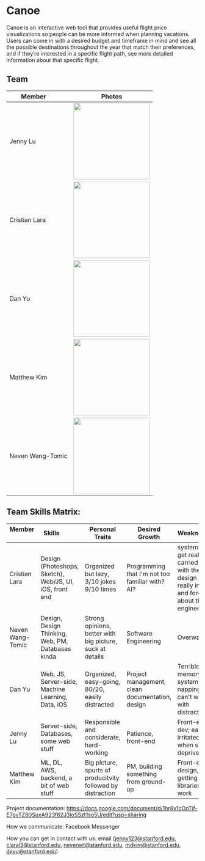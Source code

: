 # Canoe 

Canoe is an interactive web tool that provides useful flight price visualizations so people can be more informed when planning vacations. Users can come in with a desired budget and timeframe in mind and see all the possible destinations throughout the year that match their preferences, and if they’re interested in a specific flight path, see more detailed information about that specific flight. 

## Team

| Member        | Photos |
|---|---|
| Jenny Lu | <img src="https://scontent-lax3-2.xx.fbcdn.net/v/t31.0-8/19787345_10212304145214668_3365721938108219112_o.jpg?oh=05442e313722317d94ef9a61a1073b25&oe=5ADBC961" height="200"> |
| Cristian Lara | <img src="https://scontent-lax3-2.xx.fbcdn.net/v/t31.0-8/26240436_1790660624278453_2368794821920835065_o.jpg?oh=24edfc3cb52881d4a211987a91dcc78d&oe=5AEBEA50" height="200"> |
| Dan Yu | <img src="https://scontent-lax3-2.xx.fbcdn.net/v/t1.0-9/16387150_10206642579183537_6546298417827281839_n.jpg?oh=7b9dfa6273becd9f06da729b7a4ce545&oe=5AE3AD3A" height="200"> |
| Matthew Kim | <img src="https://scontent-lax3-2.xx.fbcdn.net/v/t1.0-9/26730861_1809305125746315_3229905711863425946_n.jpg?oh=f17c6cb580ce6e025fd9d31430167d26&oe=5ADD3A8B" height="200"> |
| Neven Wang-Tomic | <img src="https://scontent-lax3-2.xx.fbcdn.net/v/t31.0-8/21167213_1757944280900680_6572546568682937630_o.jpg?oh=f3e776a8d664ebb3debd431d12a07277&oe=5AF34A91" width="200"> |


## Team Skills Matrix:

| Member        | Skills           | Personal Traits  | Desired Growth | Weaknesses |
| ------------- |-------------|-----|-|-|
| Cristian Lara      | Design (Photoshops, Sketch), Web/JS, UI, iOS, front end | Organized but lazy, 3/10 jokes 9/10 times |Programming that I'm not too familiar with? AI?|systems, C, I get really carried away with the design if I'm really into it and forget about the engineering|
| Neven Wang-Tomic  | Design, Design Thinking, Web, PM, Databases kinda | Strong opinions, better with big picture, suck at details | Software Engineering | Overwatch |
| Dan Yu | Web, JS, Server-side, Machine Learning, Data, iOS | Organized, easy-going, 80/20, easily distracted | Project management, clean documentation, design  | Terrible memory, systems, napping, can't work with distractions |
| Jenny Lu | Server-side, Databases, some web stuff  | Responsible and considerate, hard-working | Patience, front-end | Front-end dev; easily irritated when sleep-deprived |
| Matthew Kim | ML, DL, AWS, backend, a bit of web stuff | Big picture, spurts of producitvity followed by distraction | PM, building something from ground-up | Front-end, design, getting libraries to work |


Project documentation: https://docs.google.com/document/d/1hr8v1cOoTif-E7pvTZ80SuxA923f62J3loSSzt1so5U/edit?usp=sharing


How we communicate: Facebook Messenger

How you can get in contact with us: email (jenny123@stanford.edu, claral3@stanford.edu, nevenwt@stanford.edu, mdkim@stanford.edu, dxyu@stanford.edu)

